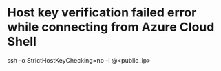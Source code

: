 # Host key verification failed error while connecting from Azure Cloud Shell
ssh -o StrictHostKeyChecking=no -i <pem file name> <username>@<public_ip>
